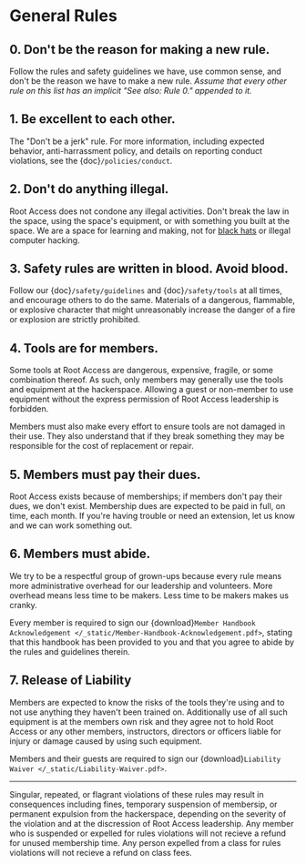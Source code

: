 General Rules
=============

## 0. Don't be the reason for making a new rule.

Follow the rules and safety guidelines we have, use common sense, and don't be the reason we have to make a new rule. _Assume that every other rule on this list has an implicit "See also: Rule 0." appended to it._

## 1. Be excellent to each other.

The "Don't be a jerk" rule. For more information, including expected behavior, anti-harrassment policy, and details on reporting conduct violations, see the {doc}`/policies/conduct`.

## 2. Don't do anything illegal.

Root Access does not condone any illegal activities. Don't break the law in the space, using the space's equipment, or with something you built at the space. We are a space for learning and making, not for [black hats](https://en.wikipedia.org/wiki/Black_hat_(computer_security)) or illegal computer hacking.

## 3. Safety rules are written in blood. Avoid blood.

Follow our {doc}`/safety/guidelines` and {doc}`/safety/tools` at all times, and encourage others to do the same. Materials of a dangerous, flammable, or explosive character that might unreasonably increase the danger of a fire or explosion are strictly prohibited.

## 4. Tools are for members.

Some tools at Root Access are dangerous, expensive, fragile, or some combination thereof. As such, only members may generally use the tools and equipment at the hackerspace. Allowing a guest or non-member to use equipment without the express permission of Root Access leadership is forbidden.

Members must also make every effort to ensure tools are not damaged in their use. They also understand that if they break something they may be responsible for the cost of replacement or repair.

## 5. Members must pay their dues.

Root Access exists because of memberships; if members don't pay their dues, we don't exist. Membership dues are expected to be paid in full, on time, each month. If you're having trouble or need an extension, let us know and we can work something out.

## 6. Members must abide.

We try to be a respectful group of grown-ups because every rule means more administrative overhead for our leadership and volunteers. More overhead means less time to be makers. Less time to be makers makes us cranky.

Every member is required to sign our {download}`Member Handbook Acknowledgement </_static/Member-Handbook-Acknowledgement.pdf>`, stating that this handbook has been provided to you and that you agree to abide by the rules and guidelines therein.

## 7. Release of Liability

Members are expected to know the risks of the tools they're using and to not use anything they haven't been trained on. Additionally use of all such equipment is at the members own risk and they agree not to hold Root Access or any other members, instructors, directors or officers liable for injury or damage caused by using such equipment.

Members and their guests are required to sign our {download}`Liability Waiver </_static/Liability-Waiver.pdf>`.

---

Singular, repeated, or flagrant violations of these rules may result in consequences including fines, temporary suspension of membersip, or permanent expulsion from the hackerspace, depending on the severity of the violation and at the discression of Root Access leadership. Any member who is suspended or expelled for rules violations will not recieve a refund for unused membership time. Any person expelled from a class for rules violations will not recieve a refund on class fees.
